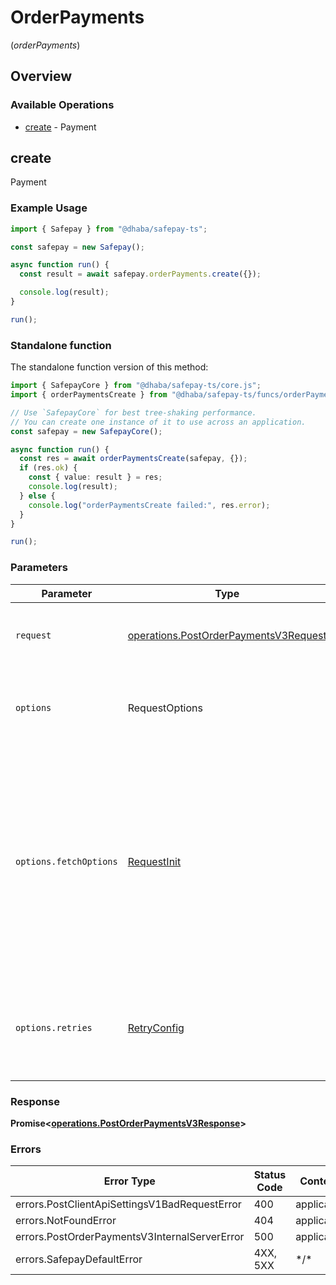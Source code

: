 # OrderPayments
(*orderPayments*)

## Overview

### Available Operations

* [create](#create) - Payment

## create

Payment

### Example Usage

<!-- UsageSnippet language="typescript" operationID="post_/order/payments/v3" method="post" path="/order/payments/v3" -->
```typescript
import { Safepay } from "@dhaba/safepay-ts";

const safepay = new Safepay();

async function run() {
  const result = await safepay.orderPayments.create({});

  console.log(result);
}

run();
```

### Standalone function

The standalone function version of this method:

```typescript
import { SafepayCore } from "@dhaba/safepay-ts/core.js";
import { orderPaymentsCreate } from "@dhaba/safepay-ts/funcs/orderPaymentsCreate.js";

// Use `SafepayCore` for best tree-shaking performance.
// You can create one instance of it to use across an application.
const safepay = new SafepayCore();

async function run() {
  const res = await orderPaymentsCreate(safepay, {});
  if (res.ok) {
    const { value: result } = res;
    console.log(result);
  } else {
    console.log("orderPaymentsCreate failed:", res.error);
  }
}

run();
```

### Parameters

| Parameter                                                                                                                                                                      | Type                                                                                                                                                                           | Required                                                                                                                                                                       | Description                                                                                                                                                                    |
| ------------------------------------------------------------------------------------------------------------------------------------------------------------------------------ | ------------------------------------------------------------------------------------------------------------------------------------------------------------------------------ | ------------------------------------------------------------------------------------------------------------------------------------------------------------------------------ | ------------------------------------------------------------------------------------------------------------------------------------------------------------------------------ |
| `request`                                                                                                                                                                      | [operations.PostOrderPaymentsV3Request](../../models/operations/postorderpaymentsv3request.md)                                                                                 | :heavy_check_mark:                                                                                                                                                             | The request object to use for the request.                                                                                                                                     |
| `options`                                                                                                                                                                      | RequestOptions                                                                                                                                                                 | :heavy_minus_sign:                                                                                                                                                             | Used to set various options for making HTTP requests.                                                                                                                          |
| `options.fetchOptions`                                                                                                                                                         | [RequestInit](https://developer.mozilla.org/en-US/docs/Web/API/Request/Request#options)                                                                                        | :heavy_minus_sign:                                                                                                                                                             | Options that are passed to the underlying HTTP request. This can be used to inject extra headers for examples. All `Request` options, except `method` and `body`, are allowed. |
| `options.retries`                                                                                                                                                              | [RetryConfig](../../lib/utils/retryconfig.md)                                                                                                                                  | :heavy_minus_sign:                                                                                                                                                             | Enables retrying HTTP requests under certain failure conditions.                                                                                                               |

### Response

**Promise\<[operations.PostOrderPaymentsV3Response](../../models/operations/postorderpaymentsv3response.md)\>**

### Errors

| Error Type                                    | Status Code                                   | Content Type                                  |
| --------------------------------------------- | --------------------------------------------- | --------------------------------------------- |
| errors.PostClientApiSettingsV1BadRequestError | 400                                           | application/json                              |
| errors.NotFoundError                          | 404                                           | application/json                              |
| errors.PostOrderPaymentsV3InternalServerError | 500                                           | application/json                              |
| errors.SafepayDefaultError                    | 4XX, 5XX                                      | \*/\*                                         |